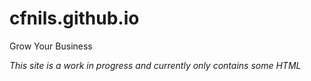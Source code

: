 # cfnils.github.io
Grow Your Business

*This site is a work in progress and currently only contains some HTML*